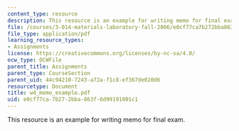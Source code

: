 ```yaml
---
content_type: resource
description: This resource is an example for writing memo for final exam.
file: /courses/3-014-materials-laboratory-fall-2006/e0cf77ca7b272bba863f6d99191001c1_w4_memo_example.pdf
file_type: application/pdf
learning_resource_types:
- Assignments
license: https://creativecommons.org/licenses/by-nc-sa/4.0/
ocw_type: OCWFile
parent_title: Assignments
parent_type: CourseSection
parent_uid: 44c94210-7243-a72a-f1c8-ef367de020d6
resourcetype: Document
title: w4_memo_example.pdf
uid: e0cf77ca-7b27-2bba-863f-6d99191001c1
---
```

This resource is an example for writing memo for final exam.